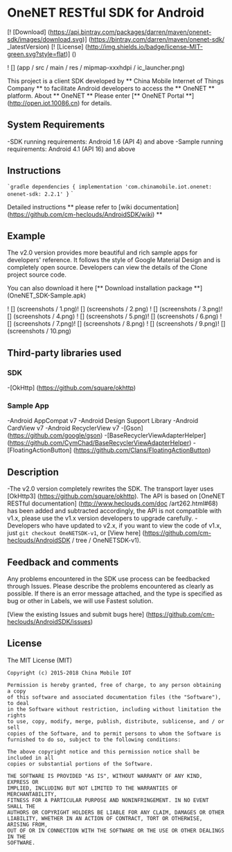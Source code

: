 # OneNET RESTful SDK for Android

[! [Download] (https://api.bintray.com/packages/darren/maven/onenet-sdk/images/download.svg)] (https://bintray.com/darren/maven/onenet-sdk/ _latestVersion)
[! [License] (http://img.shields.io/badge/license-MIT-green.svg?style=flat)] ()

! [] (app / src / main / res / mipmap-xxxhdpi / ic_launcher.png)

This project is a client SDK developed by ** China Mobile Internet of Things Company ** to facilitate Android developers to access the ** OneNET ** platform. About ** OneNET ** Please enter [** OneNET Portal **] (http://open.iot.10086.cn) for details.

## System Requirements

-SDK running requirements: Android 1.6 (API 4) and above
-Sample running requirements: Android 4.1 (API 16) and above

## Instructions

`` `gradle
dependencies {
    implementation 'com.chinamobile.iot.onenet: onenet-sdk: 2.2.1'
}
`` `

Detailed instructions ** please refer to [wiki documentation] (https://github.com/cm-heclouds/AndroidSDK/wiki) **

## Example

The v2.0 version provides more beautiful and rich sample apps for developers' reference. It follows the style of Google Material Design and is completely open source. Developers can view the details of the Clone project source code.

You can also download it here [** Download installation package **] (OneNET_SDK-Sample.apk)

! [] (screenshots / 1.png)! [] (screenshots / 2.png)
! [] (screenshots / 3.png)! [] (screenshots / 4.png)
! [] (screenshots / 5.png)! [] (screenshots / 6.png)
! [] (screenshots / 7.png)! [] (screenshots / 8.png)
! [] (screenshots / 9.png)! [] (screenshots / 10.png)

## Third-party libraries used

### SDK

-[OkHttp] (https://github.com/square/okhttp)

### Sample App

-Android AppCompat v7
-Android Design Support Library
-Android CardView v7
-Android RecyclerView v7
-[Gson] (https://github.com/google/gson)
-[BaseRecyclerViewAdapterHelper] (https://github.com/CymChad/BaseRecyclerViewAdapterHelper)
-[FloatingActionButton] (https://github.com/Clans/FloatingActionButton)

## Description

-The v2.0 version completely rewrites the SDK. The transport layer uses [OkHttp3] (https://github.com/square/okhttp). The API is based on [OneNET RESTful documentation] (http://www.heclouds.com/doc /art262.html#68) has been added and subtracted accordingly, the API is not compatible with v1.x, please use the v1.x version developers to upgrade carefully.
-Developers who have updated to v2.x, if you want to view the code of v1.x, just `git checkout OneNETSDK-v1`, or [View here] (https://github.com/cm-heclouds/AndroidSDK / tree / OneNETSDK-v1).

## Feedback and comments

Any problems encountered in the SDK use process can be feedbacked through Issues. Please describe the problems encountered as clearly as possible. If there is an error message attached, and the type is specified as bug or other in Labels, we will use Fastest solution.

[View the existing Issues and submit bugs here] (https://github.com/cm-heclouds/AndroidSDK/issues)

## License

The MIT License (MIT)

    Copyright (c) 2015-2018 China Mobile IOT

    Permission is hereby granted, free of charge, to any person obtaining a copy
    of this software and associated documentation files (the "Software"), to deal
    in the Software without restriction, including without limitation the rights
    to use, copy, modify, merge, publish, distribute, sublicense, and / or sell
    copies of the Software, and to permit persons to whom the Software is
    furnished to do so, subject to the following conditions:

    The above copyright notice and this permission notice shall be included in all
    copies or substantial portions of the Software.

    THE SOFTWARE IS PROVIDED "AS IS", WITHOUT WARRANTY OF ANY KIND, EXPRESS OR
    IMPLIED, INCLUDING BUT NOT LIMITED TO THE WARRANTIES OF MERCHANTABILITY,
    FITNESS FOR A PARTICULAR PURPOSE AND NONINFRINGEMENT. IN NO EVENT SHALL THE
    AUTHORS OR COPYRIGHT HOLDERS BE LIABLE FOR ANY CLAIM, DAMAGES OR OTHER
    LIABILITY, WHETHER IN AN ACTION OF CONTRACT, TORT OR OTHERWISE, ARISING FROM,
    OUT OF OR IN CONNECTION WITH THE SOFTWARE OR THE USE OR OTHER DEALINGS IN THE
    SOFTWARE.